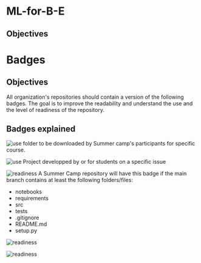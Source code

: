 # ML-for-B-E

## Objectives



# Badges

## Objectives

All organization's repositories should contain a version of the following badges. The goal is to improve the readability and understand the use and the level of readiness of the repository.

## Badges explained

![use](https://img.shields.io/badge/use-Summer%20Camp-green) folder to be downloaded by Summer camp's participants for specific course.

![use](https://img.shields.io/badge/use-Project-green) Project developped by or for students on a specific issue

![readiness](https://img.shields.io/badge/readiness-initialization-red) A Summer Camp repository will have this badge if the main branch contains at least the following folders/files:

- notebooks
- requirements
- src
- tests
- .gitignore
- README.md
- setup.py

![readiness](https://img.shields.io/badge/readiness-downloadable-red)

![readiness](https://img.shields.io/badge/readiness-fully%20implemented-red)
